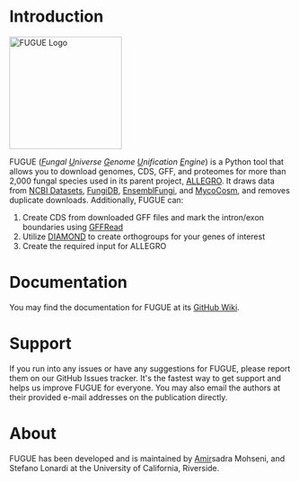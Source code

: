 # Introduction
<img width="200" alt="FUGUE Logo" src="https://github.com/user-attachments/assets/20de3361-74e5-472a-a897-141653b8a342">

FUGUE (_<ins>F</ins>ungal <ins>U</ins>niverse <ins>G</ins>enome <ins>U</ins>nification <ins>E</ins>ngine_) is a Python tool that allows you to download genomes, CDS, GFF, and proteomes for more than 2,000 fungal species used in its parent project, [ALLEGRO](https://github.com/ucrbioinfo/allegro). It draws data from [NCBI Datasets](https://www.ncbi.nlm.nih.gov/datasets/), [FungiDB](https://fungidb.org/), [EnsemblFungi](https://fungi.ensembl.org/index.html), and [MycoCosm](https://mycocosm.jgi.doe.gov/mycocosm/home), and removes duplicate downloads. Additionally, FUGUE can:

1. Create CDS from downloaded GFF files and mark the intron/exon boundaries using [GFFRead](https://github.com/gpertea/gffread)
1. Utilize [DIAMOND](https://github.com/bbuchfink/diamond) to create orthogroups for your genes of interest
1. Create the required input for ALLEGRO

# Documentation
You may find the documentation for FUGUE at its [GitHub Wiki](https://github.com/AmirUCR/Fugue/wiki/).

# Support
If you run into any issues or have any suggestions for FUGUE, please report them on our GitHub Issues tracker. It's the fastest way to get support and helps us improve FUGUE for everyone. You may also email the authors at their provided e-mail addresses on the publication directly.

# About
FUGUE has been developed and is maintained by <ins>Amir</ins>sadra Mohseni, and Stefano Lonardi at the University of California, Riverside.
